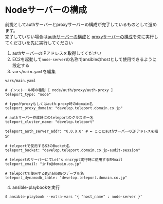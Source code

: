 # Nodeサーバーの構成

前提としてauthサーバーとproxyサーバーの構成が完了しているものとして進めます。  
完了していない場合は[authサーバーの構成](https://github.com/cloudnative-co/teleport_renovation/blob/master/ansible/documents/teleport_cluster/AUTH.md)と
[proxyサーバーの構成](https://github.com/cloudnative-co/teleport_renovation/blob/master/ansible/documents/teleport_cluster/PROXY.md)を先に実行してくださいを先に実行してください

1. authサーバーのIPアドレスを取得してください
2. EC2を起動して`node-server`の名称でansibleのhostとして使用できるように設定する
3. `vars/main.yaml`を編集

`vars/main.yaml`
```
# インストール時の種別 [ node/auth/proxy/auth-proxy ]
teleport_type: "node"

# typeがproxyもしくはauth-proxy時のdomain名
teleport_proxy_domain: "develop.teleport.domain.co.jp"

# authサーバー作成時にのteleportのクラスター名
teleport_cluster_name: "develop.teleport"

teleport_auth_server_addr: "0.0.0.0" # ← ここにauthサーバーのIPアドレスを指定

# teleportで使用するS3のBucket名
teleport_bucket: "develop.teleport.domain.co.jp-audit-session"

# teleportのサーバーにてLet's encrypt実行時に使用するEMmail
teleport_email: "info@domain.co.jp"

# teleportで使用するDynamoDBのデーブル名
teleport_dynamodb_table: "develop.teleport.domain.co.jp"
```

4. ansible-playbookを実行

```
$ ansible-playbook --extra-vars '{ "host_name" : node-server }'
```
